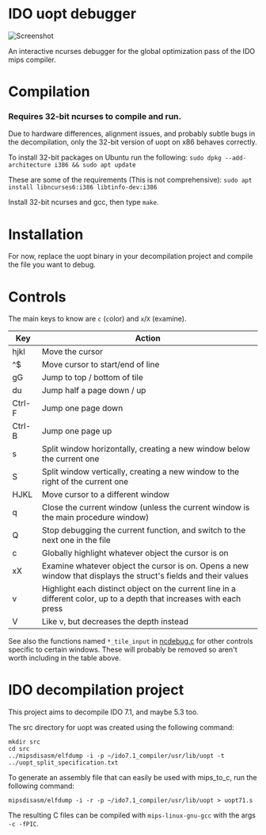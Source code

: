 # IDO uopt debugger

![Screenshot](/screenshots/screenshot2.png)

An interactive ncurses debugger for the global optimization pass of the IDO mips compiler.

# Compilation

### Requires 32-bit ncurses to compile and run.

Due to hardware differences, alignment issues, and probably subtle bugs in the decompilation, only the 32-bit version of uopt on x86 behaves correctly.

To install 32-bit packages on Ubuntu run the following:
`sudo dpkg --add-architecture i386 && sudo apt update`

These are some of the requirements (This is not comprehensive):
`sudo apt install libncurses6:i386 libtinfo-dev:i386`

Install 32-bit ncurses and gcc, then type `make`.

# Installation
For now, replace the uopt binary in your decompilation project and compile the file you want to debug.

# Controls

The main keys to know are `c` (`c`olor) and `x`/`X` (e`x`amine).

| Key  | Action |
|------|--------|
| hjkl | Move the cursor |
| ^$   | Move cursor to start/end of line |
| gG   | Jump to top / bottom of tile |
| du   | Jump half a page down / up |
|Ctrl-F| Jump one page down |
|Ctrl-B| Jump one page up   |
| s    | Split window horizontally, creating a new window below the current one |
| S    | Split window vertically, creating a new window to the right of the current one |
| HJKL | Move cursor to a different window |
| q    | Close the current window (unless the current window is the main procedure window) |
| Q    | Stop debugging the current function, and switch to the next one in the file |
| c    | Globally highlight whatever object the cursor is on |
| xX   | Examine whatever object the cursor is on. Opens a new window that displays the struct's fields and their values |
| v    | Highlight each distinct object on the current line in a different color, up to a depth that increases with each press |
| V    | Like v, but decreases the depth instead |

See also the functions named `*_tile_input` in [ncdebug.c](/src/uopt/debug/ncdebug.c) for other controls specific to certain windows. 
These will probably be removed so aren't worth including in the table above.

# IDO decompilation project

This project aims to decompile IDO 7.1, and maybe 5.3 too.

The src directory for uopt was created using the following command:

```
mkdir src
cd src
../mipsdisasm/elfdump -i -p ~/ido7.1_compiler/usr/lib/uopt -t ../uopt_split_specification.txt
```

To generate an assembly file that can easily be used with mips_to_c, run the following command:

```
mipsdisasm/elfdump -i -r -p ~/ido7.1_compiler/usr/lib/uopt > uopt71.s
```

The resulting C files can be compiled with `mips-linux-gnu-gcc` with the args `-c -fPIC`.
